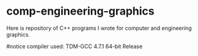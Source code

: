 # comp-engineering-graphics

Here is repository of C++ programs I wrote for computer and engineering graphics.

#notice
  compiler used: TDM-GCC 4.7.1 64-bit Release
